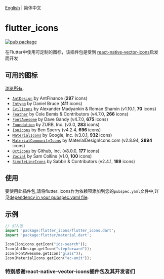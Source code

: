 [English](./README.md) | 简体中文

# flutter_icons

[![pub package](https://img.shields.io/pub/v/flutter_icons.svg)](https://pub.dartlang.org/packages/flutter_icons)

在Flutter中使用可定制的图标，该插件包是受到 [react-native-vector-icons](https://github.com/oblador/react-native-vector-icons)启发而开发

## 可用的图标

[浏览所有](https://oblador.github.io/react-native-vector-icons/).

* [`AntDesign`](https://ant.design/) by AntFinance (**297** icons)
* [`Entypo`](http://entypo.com) by Daniel Bruce (**411** icons) 
* [`EvilIcons`](http://evil-icons.io) by Alexander Madyankin & Roman Shamin (v1.10.1, **70** icons) 
* [`Feather`](http://feathericons.com) by Cole Bemis & Contributors (v4.7.0, **266** icons) 
* [`FontAwesome`](http://fortawesome.github.io/Font-Awesome/icons/) by Dave Gandy (v4.7.0, **675** icons)
* [`Foundation`](http://zurb.com/playground/foundation-icon-fonts-3) by ZURB, Inc. (v3.0, **283** icons)
* [`Ionicons`](https://ionicons.com/) by Ben Sperry (v4.2.4, **696** icons)
* [`MaterialIcons`](https://www.google.com/design/icons/) by Google, Inc. (v3.0.1, **932** icons)
* [`MaterialCommunityIcons`](https://materialdesignicons.com/) by MaterialDesignIcons.com (v2.8.94, **2894** icons)
* [`Octicons`](http://octicons.github.com) by Github, Inc. (v8.0.0, **177** icons)
* [`Zocial`](http://zocial.smcllns.com/) by Sam Collins (v1.0, **100** icons)
* [`SimpleLineIcons`](https://simplelineicons.github.io/) by Sabbir & Contributors (v2.4.1, **189** icons)

## 使用
要使用此插件包,请将flutter_icons作为依赖项添加到您的`pubspec.yaml`文件中,详见[dependency in your pubspec.yaml file](https://flutter.io/platform-plugins/).

## 示例

``` dart
// 引入包
import 'package:flutter_icons/flutter_icons.dart';
import 'package:flutter/material.dart';

Icon(Ionicons.getIcon("ios-search"));
Icon(AntDesign.getIcon("stepforward"));
Icon(FontAwesome.getIcon("glass"));
Icon(MaterialIcons.getIcon("ac-unit"));
```
### 特别感谢react-native-vector-icons插件包及其开发者们
